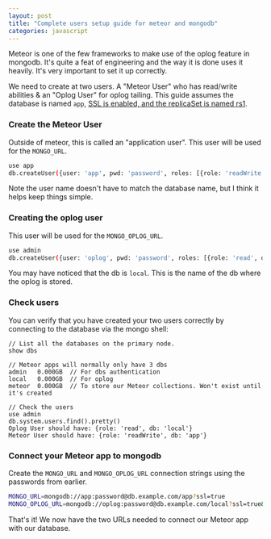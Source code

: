 ```yaml
---
layout: post
title: "Complete users setup guide for meteor and mongodb"
categories: javascript
---
```

Meteor is one of the few frameworks to make use of the oplog feature in mongodb. It's quite a feat of engineering and the way it is done uses it heavily. It's very important to set it up correctly.

<!--more-->

We need to create at two users. A "Meteor User" who has read/write abilities & an "Oplog User" for oplog tailing. This guide assumes the database is named `app`, [SSL is enabled, and the replicaSet is named rs1](/mongodb-cluster-setup-with-ssl).

### Create the Meteor User
Outside of meteor, this is called an "application user". This user will be used for the `MONGO_URL`. 

```bash
use app
db.createUser({user: 'app', pwd: 'password', roles: [{role: 'readWrite', db: 'app'}]});
```

Note the user name doesn't have to match the database name, but I think it helps keep things simple.

### Creating the oplog user
This user will be used for the `MONGO_OPLOG_URL`.

```bash
use admin
db.createUser({user: 'oplog', pwd: 'password', roles: [{role: 'read', db: 'local'}]})
```

You may have noticed that the db is `local`. This is the name of the db where the oplog is stored.


### Check users
You can verify that you have created your two users correctly by connecting to the database via the mongo shell:

```
// List all the databases on the primary node.
show dbs

// Meteor apps will normally only have 3 dbs
admin   0.000GB  // For dbs authentication
local   0.000GB  // For oplog
meteor  0.000GB  // To store our Meteor collections. Won't exist until it's created

// Check the users
use admin
db.system.users.find().pretty()
Oplog User should have: {role: 'read', db: 'local'}
Meteor User should have: {role: 'readWrite', db: 'app'}
```

### Connect your Meteor app to mongodb
Create the `MONGO_URL` and `MONGO_OPLOG_URL` connection strings using the passwords from earlier.

```bash
MONGO_URL=mongodb://app:password@db.example.com/app?ssl=true
MONGO_OPLOG_URL=mongodb://oplog:password@db.example.com/local?ssl=true&authSource=admin&replicaSet=rs1
```

That's it! We now have the two URLs needed to connect our Meteor app with our database.